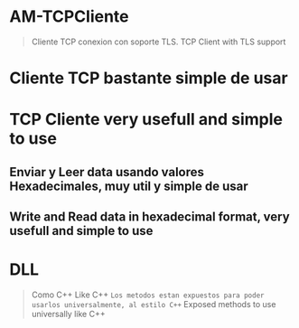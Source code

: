 # AM-TCPCliente
> Cliente TCP conexion con soporte TLS.
> TCP Client with TLS support

# Cliente TCP bastante simple de usar
# TCP Cliente very usefull and simple to use

## Enviar y Leer data usando valores Hexadecimales, muy util y simple de usar
## Write and Read data in hexadecimal format, very usefull and simple to use

# DLL
> Como C++
> Like C++
` Los metodos estan expuestos para poder usarlos universalmente, al estilo C++
` Exposed methods to use universally like C++
